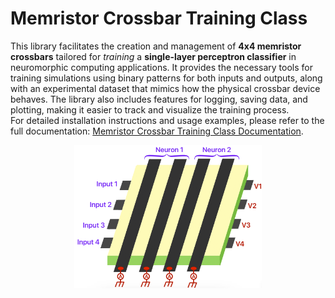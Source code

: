 # Memristor Crossbar Training Class

This library facilitates the creation and management of **4x4 memristor crossbars** tailored for *training* a **single-layer perceptron classifier** in neuromorphic computing applications. It provides the necessary tools for training simulations using binary patterns for both inputs and outputs, along with an experimental dataset that mimics how the physical crossbar device behaves. The library also includes features for logging, saving data, and plotting, making it easier to track and visualize the training process. <br>
For detailed installation instructions and usage examples, please refer to the full documentation: <a href="https://memristor-crossbar-training-class.readthedocs.io/en/latest/Introduction.html" target="_blank">Memristor Crossbar Training Class Documentation</a>.

<center>
<div style="text-align: center;">
    <img src="pictures/IMG_0235.PNG" alt="Memristor Crossbar" width="300">
</div>
</center>
